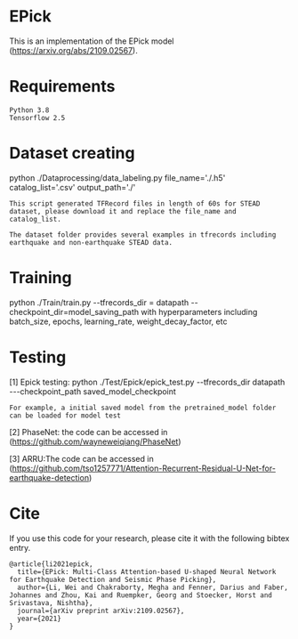 # EPick
This is an implementation of the EPick model (https://arxiv.org/abs/2109.02567).

# Requirements
```
Python 3.8
Tensorflow 2.5
```
# Dataset creating
python ./Dataprocessing/data_labeling.py file_name='./.h5' catalog_list='.csv' output_path='./'
```
This script generated TFRecord files in length of 60s for STEAD dataset, please download it and replace the file_name and catalog_list.
```
```
The dataset folder provides several examples in tfrecords including earthquake and non-earthquake STEAD data.
```
# Training
python ./Train/train.py --tfrecords_dir = datapath --checkpoint_dir=model_saving_path with hyperparameters including batch_size,  epochs, learning_rate, weight_decay_factor, etc

# Testing

[1] Epick testing: python ./Test/Epick/epick_test.py --tfrecords_dir datapath ---checkpoint_path saved_model_checkpoint
```
For example, a initial saved model from the pretrained_model folder can be loaded for model test 
```

[2] PhaseNet: the code can be accessed in (https://github.com/wayneweiqiang/PhaseNet)

[3] ARRU:The code can be accessed in (https://github.com/tso1257771/Attention-Recurrent-Residual-U-Net-for-earthquake-detection)

# Cite
If you use this code for your research, please cite it with the following bibtex entry.
```
@article{li2021epick,
  title={EPick: Multi-Class Attention-based U-shaped Neural Network for Earthquake Detection and Seismic Phase Picking},
  author={Li, Wei and Chakraborty, Megha and Fenner, Darius and Faber, Johannes and Zhou, Kai and Ruempker, Georg and Stoecker, Horst and Srivastava, Nishtha},
  journal={arXiv preprint arXiv:2109.02567},
  year={2021}
}
```
